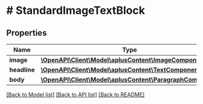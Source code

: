# # StandardImageTextBlock

## Properties

Name | Type | Description | Notes
------------ | ------------- | ------------- | -------------
**image** | [**\OpenAPI\Client\Model\aplusContent\ImageComponent**](ImageComponent.md) |  | [optional]
**headline** | [**\OpenAPI\Client\Model\aplusContent\TextComponent**](TextComponent.md) |  | [optional]
**body** | [**\OpenAPI\Client\Model\aplusContent\ParagraphComponent**](ParagraphComponent.md) |  | [optional]

[[Back to Model list]](../../README.md#models) [[Back to API list]](../../README.md#endpoints) [[Back to README]](../../README.md)
